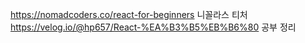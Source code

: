 https://nomadcoders.co/react-for-beginners 니꼴라스 티처 <br>
https://velog.io/@hp657/React-%EA%B3%B5%EB%B6%80 공부 정리

